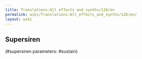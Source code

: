 ```yaml
---
title: Translations:All effects and synths/128/en
permalink: wiki/Translations:All_effects_and_synths/128/en/
layout: wiki
---
```


## Supersiren

(\#supersiren parameters: \#sustain)
